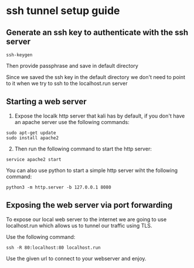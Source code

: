 # ssh tunnel setup guide

## Generate an ssh key to authenticate with the ssh server

```
ssh-keygen
```
Then provide passphrase and save in default directory

Since we saved the ssh key in the default directory we don't need to point to it when we try to ssh to the localhost.run server

## Starting a web server

1. Expose the localk http server that kali has by default, if you don't have an apache server use the following commands:

```
sudo apt-get update
sudo install apache2
```

2. Then run the following command to start the http server:

```
service apache2 start
```

You can also use python to start a simple http server wiht the following command:

```
python3 -m http.server -b 127.0.0.1 8080
```

## Exposing the web server via port forwarding

To expose our local web server to the internet we are going to use localhost.run which allows us to tunnel our traffic using TLS.

Use the following command:

```
ssh -R 80:localhost:80 localhost.run
``` 


Use the given url to connect to your webserver and enjoy.



